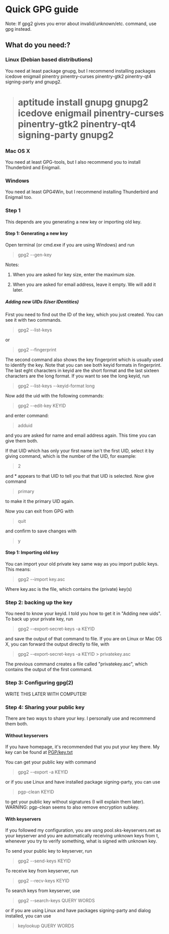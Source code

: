 # Quick GPG guide

Note: If gpg2 gives you error about invalid/unknown/etc. command, use gpg instead.

## What do you need:?

### Linux (Debian based distributions)

You need at least package gnupg, but I recommend installing packages
icedove enigmail pinentry pinentry-curses pinentry-gtk2 pinentry-qt4 signing-party and gnupg2.

> # aptitude install gnupg gnupg2 icedove enigmail pinentry-curses pinentry-gtk2 pinentry-qt4 signing-party gnupg2

### Mac OS X

You need at least GPG-tools, but I also recommend you to install Thunderbird and Enigmail.

### Windows

You need at least GPG4Win, but I recommend installing Thunderbird and Enigmail too.

### Step 1

This depends are you generating a new key or importing old key.

#### Step 1: Generating a new key

Open terminal (or cmd.exe if you are using Windows) and run

> gpg2 --gen-key

Notes:

1. When you are asked for key size, enter the maximum size.

2. When you are asked for email address, leave it empty. We will add it later.

##### Adding new UIDs (User IDentities)

First you need to find out the ID of the key, which you just created. You can see it with two commands.

> gpg2 --list-keys

or 

> gpg2 --fingerprint

The second command also shows the key fingerprint which is usually used to identify the key. Note that you can see both keyid formats in fingerprint. The last eght characters in keyid are the short format and the last sixteen characters are the long format.
If you want to see the long keyid, run

> gpg2 --list-keys --keyid-format long

Now add the uid with the following commands:

> gpg2 --edit-key KEYID

and enter command:

> adduid

and you are asked for name and email address again. This time you can give them both.

If that UID which has only your first name isn't the first UID, select it by giving command, which is the number of the UID, for example:

> 2

and * appears to that UID to tell you that that UID is selected. Now give command

> primary

to make it the primary UID again.

Now you can exit from GPG with

> quit

and confirm to save changes with

> y

#### Step 1: Importing old key

You can import your old private key same way as you import public keys. This means:

> gpg2 --import key.asc

Where key.asc is the file, which contains the (private) key(s)

### Step 2: backing up the key

You need to know your keyid. I told you how to get it in "Adding new uids". To back up your private key, run

> gpg2 --export-secret-keys -a KEYID

and save the output of that command to file. If you are on Linux or Mac OS X, you can forward the output directly to file, with

> gpg2 --export-secret-keys -a KEYID > privatekey.asc

The previous command creates a file called "privatekey.asc", which contains the output of the first command.

### Step 3: Configuring gpg(2)

WRITE THIS LATER WITH COMPUTER!

### Step 4: Sharing your public key

There are two ways to share your key. I personally use and recommend them both.

#### Without keyservers

If you have homepage, it's recommended that you put your key there. My key can be found at [PGP/key.txt]

[PGP/key.txt]:../../PGP/key.txt

You can get your public key with command

> gpg2 --export -a KEYID

or if you use Linux and have installed package signing-party, you can use

> pgp-clean KEYID

to get your public key without signatures (I will explain them later). WARNING: pgp-clean seems to also remove encryption subkey.

#### With keyservers

If you followed my configuration, you are usng pool.sks-keyservers.net as your keyserver and you are automatically receiving unknown keys from t, whenever you try to verify something, what is signed with unknown key.

To send your public key to keyserver, run

> gpg2 --send-keys KEYID

To receive key from keyserver, run

> gpg2 --recv-keys KEYID

To search keys from keyserver, use

> gpg2 --search-keys QUERY WORDS

or if you are using Linux and have packages signing-party and dialog installed, you can use

> keylookup QUERY WORDS


